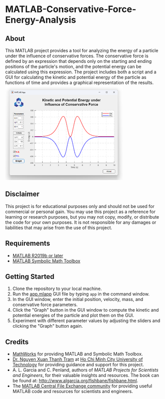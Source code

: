 # MATLAB-Conservative-Force-Energy-Analysis

## About

This MATLAB project provides a tool for analyzing the energy of a particle under the influence of conservative forces. The conservative force is defined by an expression that depends only on the starting and ending positions of the particle's motion, and the potential energy can be calculated using this expression. The project includes both a script and a GUI for calculating the kinetic and potential energy of the particle as functions of time and provides a graphical representation of the results.
<img src="images/preview.png" width="375">

## Disclaimer

This project is for educational purposes only and should not be used for commercial or personal gain. You may use this project as a reference for learning or research purposes, but you may not copy, modify, or distribute the code for your own purposes. It is not responsible for any damages or liabilities that may arise from the use of this project.

## Requirements

- [MATLAB R2019b or later](https://www.mathworks.com/products/matlab.html)
- [MATLAB Symbolic Math Toolbox](https://www.mathworks.com/products/symbolic.html)

## Getting Started

1. Clone the repository to your local machine.
2. Run the [app.mlapp](https://github.com/datdadev/MATLAB-Conservative-Force-Energy-Analysis/blob/main/app.mlapp) GUI file by typing `app` in the command window.
3. In the GUI window, enter the initial position, velocity, mass, and conservative force parameters.
4. Click the "Graph" button in the GUI window to compute the kinetic and potential energies of the particle and plot them on the GUI.
5. Experiment with different parameter values by adjusting the sliders and clicking the "Graph" button again.

## Credits

- [MathWorks](https://www.mathworks.com/) for providing MATLAB and Symbolic Math Toolbox.
- [Dr. Nguyen Xuan Thanh Tram](https://fas.hcmut.edu.vn/personnel/nxttram) at [Ho Chi Minh City University of Technology](https://hcmut.edu.vn) for providing guidance and support for this project.
- A. L. Garcia and C. Penland, authors of *MATLAB Projects for Scientists and Engineers*, for their valuable insights and resources. The book can be found at: http://www.algarcia.org/fishbane/fishbane.html.
- The [MATLAB Central File Exchange community](https://www.mathworks.com/matlabcentral/fileexchange/2268-projects-for-scientists-and-engineers) for providing useful MATLAB code and resources for scientists and engineers.
